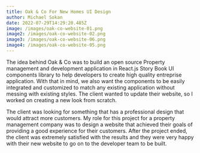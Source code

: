 ```yaml
---
title: Oak & Co For New Homes UI Design
author: Michael Sokan
date: 2022-07-29T14:29:20.485Z
image: /images/oak-co-website-01.png
image2: /images/oak-co-website-02.png
image3: /images/oak-co-website-06.png
image4: /images/oak-co-website-05.png
---
```

The idea behind Oak & Co was to build an open source Property management and development application in React.js Story Book UI components library to help developers to create high quality entreprise application. With that in mind, we also want the components to be easily integrated and customized to match any existing application without messing with existing styles. The client wanted to update their website, so I worked on creating a new look from scratch. 

The client was looking for something that has a professional design that would attract more customers. My role for this project for a property management company was to design a website that achieved their goals of providing a good experience for their customers. After the project ended, the client was extremely satisfied with the results and they were very happy with their new website to go on to the developer team to be built.